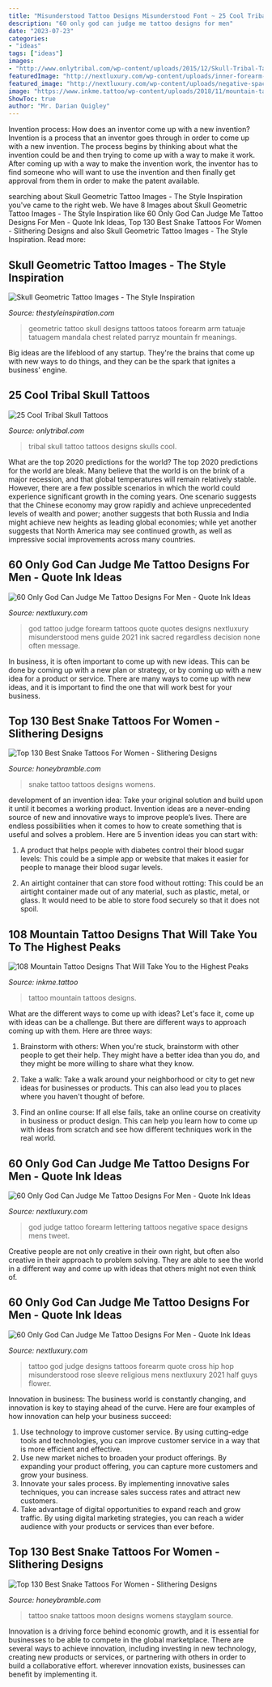 ```yaml
---
title: "Misunderstood Tattoo Designs Misunderstood Font ~ 25 Cool Tribal Skull Tattoos"
description: "60 only god can judge me tattoo designs for men"
date: "2023-07-23"
categories:
- "ideas"
tags: ["ideas"]
images:
- "http://www.onlytribal.com/wp-content/uploads/2015/12/Skull-Tribal-Tattoo-Designs.jpg"
featuredImage: "http://nextluxury.com/wp-content/uploads/inner-forearm-only-god-can-judge-me-mens-quote-tattoo.jpg"
featured_image: "http://nextluxury.com/wp-content/uploads/negative-space-lettering-only-god-can-judge-me-mens-forearm-tattoo.jpg"
image: "https://www.inkme.tattoo/wp-content/uploads/2018/11/mountain-tattoo-87.jpg"
ShowToc: true
author: "Mr. Darian Quigley"
---
```



Invention process: How does an inventor come up with a new invention?
Invention is a process that an inventor goes through in order to come up with a new invention. The process begins by thinking about what the invention could be and then trying to come up with a way to make it work. After coming up with a way to make the invention work, the inventor has to find someone who will want to use the invention and then finally get approval from them in order to make the patent available.

	

		
searching about Skull Geometric Tattoo Images - The Style Inspiration you've came to the right web. We have 8 Images about Skull Geometric Tattoo Images - The Style Inspiration like 60 Only God Can Judge Me Tattoo Designs For Men - Quote Ink Ideas, Top 130 Best Snake Tattoos For Women - Slithering Designs and also Skull Geometric Tattoo Images - The Style Inspiration. Read more:
		
    
## Skull Geometric Tattoo Images - The Style Inspiration

<img loading=lazy src="http://thestyleinspiration.com/wp-content/uploads/2018/11/Skull-Geometric-Tattoos-42.jpg" onerror="this.onerror=null;this.src='https://tse4.mm.bing.net/th?id=OIP.uLSGnp6pYq2Am6dyIyIeoAHaGm&amp;pid=15.1';" alt="Skull Geometric Tattoo Images - The Style Inspiration">

_Source: thestyleinspiration.com_

>geometric tattoo skull designs tattoos tatoos forearm arm tatuaje tatuagem mandala chest related parryz mountain fr meanings. 

	

Big ideas are the lifeblood of any startup. They're the brains that come up with new ways to do things, and they can be the spark that ignites a business' engine.

    
## 25 Cool Tribal Skull Tattoos

<img loading=lazy src="http://www.onlytribal.com/wp-content/uploads/2015/12/Skull-Tribal-Tattoo-Designs.jpg" onerror="this.onerror=null;this.src='https://tse1.mm.bing.net/th?id=OIP.PbRQMO6U8s55n-yKwt7eJAHaNK&amp;pid=15.1';" alt="25 Cool Tribal Skull Tattoos">

_Source: onlytribal.com_

>tribal skull tattoo tattoos designs skulls cool. 

	

What are the top 2020 predictions for the world?
The top 2020 predictions for the world are bleak. Many believe that the world is on the brink of a major recession, and that global temperatures will remain relatively stable. However, there are a few possible scenarios in which the world could experience significant growth in the coming years. One scenario suggests that the Chinese economy may grow rapidly and achieve unprecedented levels of wealth and power; another suggests that both Russia and India might achieve new heights as leading global economies; while yet another suggests that North America may see continued growth, as well as impressive social improvements across many countries.

    
## 60 Only God Can Judge Me Tattoo Designs For Men - Quote Ink Ideas

<img loading=lazy src="http://nextluxury.com/wp-content/uploads/inner-forearm-only-god-can-judge-me-mens-quote-tattoo.jpg" onerror="this.onerror=null;this.src='https://tse4.mm.bing.net/th?id=OIP.SeoSFhWW93-pvIkJQCiS_AHaHa&amp;pid=15.1';" alt="60 Only God Can Judge Me Tattoo Designs For Men - Quote Ink Ideas">

_Source: nextluxury.com_

>god tattoo judge forearm tattoos quote quotes designs nextluxury misunderstood mens guide 2021 ink sacred regardless decision none often message. 

	

In business, it is often important to come up with new ideas. This can be done by coming up with a new plan or strategy, or by coming up with a new idea for a product or service. There are many ways to come up with new ideas, and it is important to find the one that will work best for your business.

    
## Top 130 Best Snake Tattoos For Women - Slithering Designs

<img loading=lazy src="https://honeybramble.com/wp-content/uploads/lovely-roses-and-snake-tattoo-womens-thighs.jpg" onerror="this.onerror=null;this.src='https://tse1.mm.bing.net/th?id=OIP.8-r0AlRwlggZoszLVd27NQAAAA&amp;pid=15.1';" alt="Top 130 Best Snake Tattoos For Women - Slithering Designs">

_Source: honeybramble.com_

>snake tattoo tattoos designs womens. 

	

development of an invention idea: Take your original solution and build upon it until it becomes a working product.
Invention ideas are a never-ending source of new and innovative ways to improve people’s lives. There are endless possibilities when it comes to how to create something that is useful and solves a problem. Here are 5 invention ideas you can start with:
1) A product that helps people with diabetes control their blood sugar levels: This could be a simple app or website that makes it easier for people to manage their blood sugar levels.

2) An airtight container that can store food without rotting: This could be an airtight container made out of any material, such as plastic, metal, or glass. It would need to be able to store food securely so that it does not spoil.

    
## 108 Mountain Tattoo Designs That Will Take You To The Highest Peaks

<img loading=lazy src="https://www.inkme.tattoo/wp-content/uploads/2018/11/mountain-tattoo-87.jpg" onerror="this.onerror=null;this.src='https://tse4.mm.bing.net/th?id=OIP.gl4FroNjJAw7R6o4XSkD6wHaHa&amp;pid=15.1';" alt="108 Mountain Tattoo Designs That Will Take You to the Highest Peaks">

_Source: inkme.tattoo_

>tattoo mountain tattoos designs. 

	

What are the different ways to come up with ideas?
Let's face it, come up with ideas can be a challenge. But there are different ways to approach coming up with them. Here are three ways: 
1. Brainstorm with others: When you're stuck, brainstorm with other people to get their help. They might have a better idea than you do, and they might be more willing to share what they know.

2. Take a walk: Take a walk around your neighborhood or city to get new ideas for businesses or products. This can also lead you to places where you haven't thought of before.

3. Find an online course: If all else fails, take an online course on creativity in business or product design. This can help you learn how to come up with ideas from scratch and see how different techniques work in the real world.

    
## 60 Only God Can Judge Me Tattoo Designs For Men - Quote Ink Ideas

<img loading=lazy src="http://nextluxury.com/wp-content/uploads/negative-space-lettering-only-god-can-judge-me-mens-forearm-tattoo.jpg" onerror="this.onerror=null;this.src='https://tse1.mm.bing.net/th?id=OIP.RWrNBThQv4d1AO-dyUA_OgHaHa&amp;pid=15.1';" alt="60 Only God Can Judge Me Tattoo Designs For Men - Quote Ink Ideas">

_Source: nextluxury.com_

>god judge tattoo forearm lettering tattoos negative space designs mens tweet. 

	

Creative people are not only creative in their own right, but often also creative in their approach to problem solving. They are able to see the world in a different way and come up with ideas that others might not even think of.

    
## 60 Only God Can Judge Me Tattoo Designs For Men - Quote Ink Ideas

<img loading=lazy src="http://nextluxury.com/wp-content/uploads/guys-only-god-can-judge-me-cross-rose-flower-forearm-tattoo.jpg" onerror="this.onerror=null;this.src='https://tse2.mm.bing.net/th?id=OIP.7VeQDOobveh6k6eFsfPFrQHaIs&amp;pid=15.1';" alt="60 Only God Can Judge Me Tattoo Designs For Men - Quote Ink Ideas">

_Source: nextluxury.com_

>tattoo god judge designs tattoos forearm quote cross hip hop misunderstood rose sleeve religious mens nextluxury 2021 half guys flower. 

	

Innovation in business:
The business world is constantly changing, and innovation is key to staying ahead of the curve. Here are four examples of how innovation can help your business succeed: 
1. Use technology to improve customer service. By using cutting-edge tools and technologies, you can improve customer service in a way that is more efficient and effective.
2. Use new market niches to broaden your product offerings. By expanding your product offering, you can capture more customers and grow your business. 
3. Innovate your sales process. By implementing innovative sales techniques, you can increase sales success rates and attract new customers. 
4. Take advantage of digital opportunities to expand reach and grow traffic. By using digital marketing strategies, you can reach a wider audience with your products or services than ever before.

    
## Top 130 Best Snake Tattoos For Women - Slithering Designs

<img loading=lazy src="https://honeybramble.com/wp-content/uploads/crescent-and-snake-tattoo-womens-hands.jpg" onerror="this.onerror=null;this.src='https://tse3.mm.bing.net/th?id=OIP.G9wNDS6jjg5mBC6_TxeCsAHaHa&amp;pid=15.1';" alt="Top 130 Best Snake Tattoos For Women - Slithering Designs">

_Source: honeybramble.com_

>tattoo snake tattoos moon designs womens stayglam source. 

	

Innovation is a driving force behind economic growth, and it is essential for businesses to be able to compete in the global marketplace. There are several ways to achieve innovation, including investing in new technology, creating new products or services, or partnering with others in order to build a collaborative effort. wherever innovation exists, businesses can benefit by implementing it.

